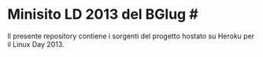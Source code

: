 # Minisito LD 2013 del BGlug #

Il presente repository contiene i sorgenti del progetto hostato su Heroku per il Linux Day 2013.
